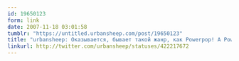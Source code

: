 ```yaml
---
id: 19650123
form: link
date: 2007-11-18 03:01:58
tumblr: "https://untitled.urbansheep.com/post/19650123"
title: "urbansheep: Оказывается, бывает такой жанр, как Powerpop! А Powerambient быва? Hellogoodbye прекрасные. Хочу ещё."
linkurl: http://twitter.com/urbansheep/statuses/422217672
---
```


